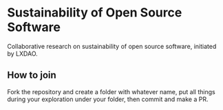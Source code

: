 # Sustainability of Open Source Software
Collaborative research on sustainability of open source software, initiated by LXDAO.
## How to join
Fork the repository and create a folder with whatever name, put all things during your exploration under your folder, then commit and make a PR.
